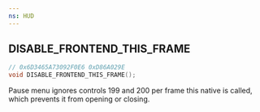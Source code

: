 ```yaml
---
ns: HUD
---
```

## DISABLE_FRONTEND_THIS_FRAME

```c
// 0x6D3465A73092F0E6 0xD86A029E
void DISABLE_FRONTEND_THIS_FRAME();
```

Pause menu ignores controls 199 and 200 per frame this native is called, which prevents it from opening or closing.